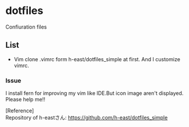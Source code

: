 # dotfiles
Confiuration files

## List
* Vim
clone .vimrc form h-east/dotfiles_simple at first. And I customize vimrc.  

### Issue
I install fern for improving my vim like IDE.But icon image aren't displayed.  
Please help me!!  

[Reference]  
Repository of h-eastさん: https://github.com/h-east/dotfiles_simple
